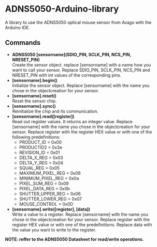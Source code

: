 # ADNS5050-Arduino-library
A library to use the ADNS5050 optical mouse sensor from Avago with the Arduino IDE.
## Commands
- **ADNS5050 [sensorname](SDIO_PIN, SCLK_PIN, NCS_PIN, NRESET_PIN)**  
  Create the sensor object. replace [sensorname] with a name how you want to call your sensor. Replace SDIO_PIN, SCLK_PIN, NCS_PIN and NRESET_PIN with int values of the corresponding pins.
- **[sensorname].begin()**  
  Initialize the sensor object. Replace [sensorname] with the name you chose in the objectcreation for your sensor.
- **[sensorname].reset()**  
  Reset the sensor chip.
- **[sensorname].sync()**  
  Reinitialize the chip and its communication.
- **[sensorname].read([register])**  
  Read out register values. It returns an integer value. Replace [sensorname] with the name you chose in the objectcreation for your sensor. Replace register with the register HEX value or with one of the following predefinitions:
  - PRODUCT_ID = 0x00
  - PRODUCTID2 = 0x3e
  - REVISION_ID = 0x01
  - DELTA_X_REG = 0x03
  - DELTA_Y_REG = 0x04
  - SQUAL_REG = 0x05
  - MAXIMUM_PIXEL_REG = 0x08
  - MINIMUM_PIXEL_REG = 0x0a
  - PIXEL_SUM_REG = 0x09
  - PIXEL_DATA_REG = 0x0b
  - SHUTTER_UPPER_REG = 0x06
  - SHUTTER_LOWER_REG = 0x07
  - MOUSE_CONTROL = 0x0D
- **[sensorname].write([register], [data])**  
  Write a value to a register. Replace [sensorname] with the name you chose in the objectcreation for your sensor. Replace register with the register HEX value or with one of the predefinitions. Replace data with the value you want to   write to the register.

**NOTE: reffer to the ADNS5050 Datasheet for read/write operations.**
